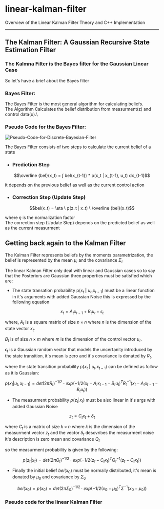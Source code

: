 # linear-kalman-filter
Overview of the Linear Kalman Filter Theory and C++ Implementation

---
## The Kalman Filter: A Gaussian Recursive State Estimation Filter
### The Kalmna Filter is the Bayes filter for the Gaussian Linear Case
So let's have a brief  about the Bayes filter 
### Bayes Filter:
The Bayes Filter is the most general algorithm for calculating beliefs.\
The Algorithm Calculates the belief distribution from measurment(z) and control data(u).\
### Pseudo Code for the Bayes Filter:

![Pseudo-Code-for-Discrete-Bayesian-Filter](https://github.com/user-attachments/assets/e2180826-60a0-4bbb-b01b-b0dcc7c2f450)



The Bayes Filter consists of two steps to calculate the current belief of a state

* ### Prediction Step
```math
\overline {bel}(x_t) = ∫ bel(x_{t-1}) * p(x_t | x_{t-1}, u_t) dx_{t-1}
```
it depends on the previous belief as well as the current control action 


* ### Correction Step (Update Step)
```math
bel(x_t) = \eta \ p(z_t | x_t) \ \overline {bel}(x_t)
```
where $\eta$ is the normalization factor \
The correction step (Update Step) depends on the predicted belief as well as the current measurment 

## Getting back again to the Kalman Filter
The Kalman Filter represents beliefs by the moments parametrization, the belief is represented by the mean $\mu_t$ and the covariance $\Sigma_t$ 

The linear Kalman Filter only deal with linear and Gaussian cases so to say that the Posteriors are Gaussian three properties must be satisfied which are:
* The state transation probability p($x_t$ | $u_t$,$x_{t-1}$)
must be a linear function in it's arguments with added Gaussian Noise this is expressed by the following equation 
```math
x_t = A_tx_{t-1} + B_tu_t + \epsilon_t
```
where, $A_t$ is a square matrix of size $n \times n$ where $n$ is the dimension of the state vector $x_t$.

$B_t$ is of size $n \times m$ where $m$ is the dimension of the control vector $u_t$.

$\epsilon_t$ is a Gaussian random vector that models the uncertanity introduced by the state transition, it's mean is zero and it's covariance is donated by $R_t$.

where the state transition probability p($x_t$ | $u_t$,$x_{t-1}$) can be defined as follow as it is Gaussian:
```math
p(x_t | u_t, x_{t-1}) = det(2 \pi R_t)^{-1/2} \cdot exp({-1/2(x_t - A_t x_{t-1} - B_t u_t)^T R_t^{-1} (x_t - A_t x_{t-1} - B_t u_t)})
```
* The measurment probability $p(z_t|x_t)$ must be also linear in it's args with added Gaussian Noise
```math
z_t = C_t x_t + \delta_t 
```

where $C_t$ is a matrix of size $k \times n$ where $k$ is the dimension of the measurment vector $z_t$ and the vector $\delta_t$ descvribes the measurment noise it's description is zero mean and covariance $Q_t$

so the measurment probability is given by the following:
```math
p(z_t | x_t) = det(2 \pi Q_t)^{-1/2} \cdot exp({-1/2(z_t - C_t x_t)^T Q_t^{-1} (z_t -  C_t x_t)})
```
* Finally the initial belief $bel(x_0)$ must be normally distributed, it's mean is donated by $\mu_0$ and covariance by $\Sigma_0$
```math
bel(x_0) = p(x_0) = det(2 \pi \Sigma_0)^{-1/2} \cdot exp({-1/2(x_0 - \mu_0)^T \Sigma^{-1} (x_0 -  \mu_0)})
```

### Pseudo code for the linear Kalman Filter